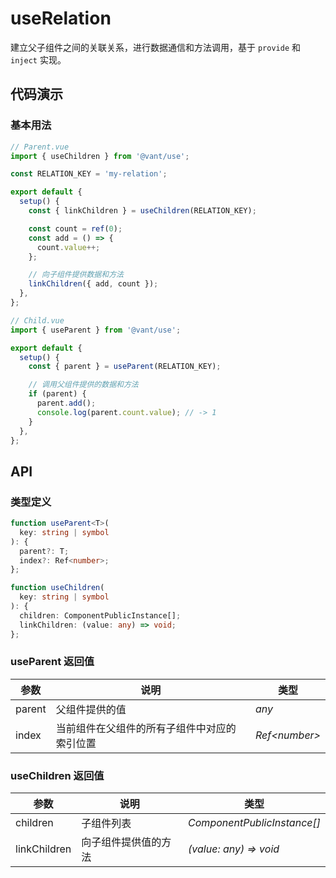 # useRelation

建立父子组件之间的关联关系，进行数据通信和方法调用，基于 `provide` 和 `inject` 实现。

## 代码演示

### 基本用法

```js
// Parent.vue
import { useChildren } from '@vant/use';

const RELATION_KEY = 'my-relation';

export default {
  setup() {
    const { linkChildren } = useChildren(RELATION_KEY);

    const count = ref(0);
    const add = () => {
      count.value++;
    };

    // 向子组件提供数据和方法
    linkChildren({ add, count });
  },
};

// Child.vue
import { useParent } from '@vant/use';

export default {
  setup() {
    const { parent } = useParent(RELATION_KEY);

    // 调用父组件提供的数据和方法
    if (parent) {
      parent.add();
      console.log(parent.count.value); // -> 1
    }
  },
};
```

## API

### 类型定义

```ts
function useParent<T>(
  key: string | symbol
): {
  parent?: T;
  index?: Ref<number>;
};

function useChildren(
  key: string | symbol
): {
  children: ComponentPublicInstance[];
  linkChildren: (value: any) => void;
};
```

### useParent 返回值

| 参数   | 说明                                         | 类型           |
| ------ | -------------------------------------------- | -------------- |
| parent | 父组件提供的值                               | _any_          |
| index  | 当前组件在父组件的所有子组件中对应的索引位置 | _Ref\<number>_ |

### useChildren 返回值

| 参数         | 说明                 | 类型                        |
| ------------ | -------------------- | --------------------------- |
| children     | 子组件列表           | _ComponentPublicInstance[]_ |
| linkChildren | 向子组件提供值的方法 | _(value: any) => void_      |
